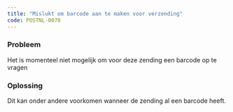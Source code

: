 ```yaml
---
title: "Mislukt om barcode aan te maken voor verzending"
code: POSTNL-0070
---
```

### Probleem

Het is momenteel niet mogelijk om voor deze zending een barcode op te vragen

### Oplossing

Dit kan onder andere voorkomen wanneer de zending al een barcode heeft.
